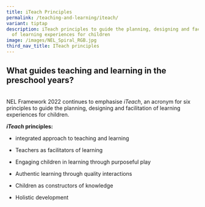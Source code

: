 ```yaml
---
title: iTeach Principles
permalink: /teaching-and-learning/iteach/
variant: tiptap
description: iTeach principles to guide the planning, designing and facilitation
  of learning experiences for children
image: /images/NEL_Spiral_RGB.jpg
third_nav_title: ITeach principles
---
```

<h2>What guides teaching and learning in the preschool years?</h2><p><br>NEL Framework 2022 continues to emphasise <em>iTeach</em>, an acronym for six principles to guide the planning, designing and facilitation of learning experiences for children.</p><p><strong><em>iTeach</em> principles:</strong></p><ul data-tight="true" class="tight"><li><p>integrated approach to teaching and learning</p></li><li><p>Teachers as facilitators of learning</p></li><li><p>Engaging children in learning through purposeful play</p></li><li><p>Authentic learning through quality interactions</p></li><li><p>Children as constructors of knowledge</p></li><li><p>Holistic development</p></li></ul><p></p>
